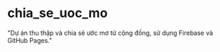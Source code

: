 # chia_se_uoc_mo
"Dự án thu thập và chia sẻ ước mơ từ cộng đồng, sử dụng Firebase và GitHub Pages."
